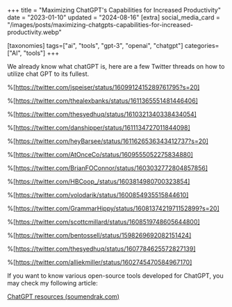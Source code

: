 +++
title = "Maximizing ChatGPT's Capabilities for Increased Productivity"
date = "2023-01-10"
updated = "2024-08-16"
[extra]
social_media_card = "/images/posts/maximizing-chatgpts-capabilities-for-increased-productivity.webp"

[taxonomies]
tags=["ai", "tools", "gpt-3", "openai", "chatgpt"]
categories=["AI", "tools"]
+++

We already know what chatGPT is, here are a few Twitter threads on how to utilize chat GPT to its fullest.

%[https://twitter.com/jspeiser/status/1609912415289761795?s=20]

%[https://twitter.com/thealexbanks/status/1611365551481446406]

%[https://twitter.com/thesyedhuq/status/1610321340338434054]

%[https://twitter.com/danshipper/status/1611134727011844098]

%[https://twitter.com/heyBarsee/status/1611626536343412737?s=20]

%[https://twitter.com/AtOnceCo/status/1609555052275834880]

%[https://twitter.com/BrianFOConnor/status/1603032772804857856]

%[https://twitter.com/HBCoop_/status/1603814980700323854]

%[https://twitter.com/volodarik/status/1600854935515844610]

%[https://twitter.com/GrammarHippy/status/1608137421971152899?s=20]

%[https://twitter.com/scottcmillard/status/1608519748605644800]

%[https://twitter.com/bentossell/status/1598269692082151424]

%[https://twitter.com/thesyedhuq/status/1607784625572827139]

%[https://twitter.com/alliekmiller/status/1602745470584967170]

If you want to know various open-source tools developed for ChatGPT, you may check my following article:

[ChatGPT resources (](https://blog.soumendrak.com/chatgpt-resources)[soumendrak.com](https://soumendrak.com)[)](https://blog.soumendrak.com/chatgpt-resources)
